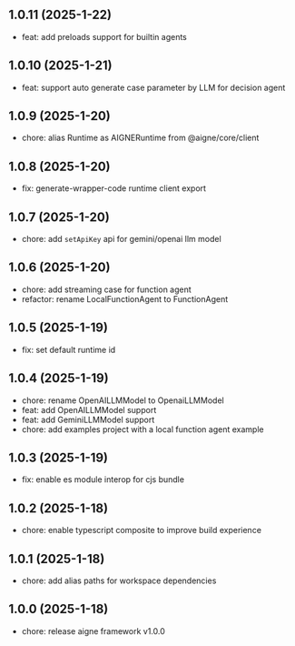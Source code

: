 ## 1.0.11 (2025-1-22)

- feat: add preloads support for builtin agents

## 1.0.10 (2025-1-21)

- feat: support auto generate case parameter by LLM for decision agent

## 1.0.9 (2025-1-20)

- chore: alias Runtime as AIGNERuntime from @aigne/core/client

## 1.0.8 (2025-1-20)

- fix: generate-wrapper-code runtime client export

## 1.0.7 (2025-1-20)

- chore: add `setApiKey` api for gemini/openai llm model

## 1.0.6 (2025-1-20)

- chore: add streaming case for function agent
- refactor: rename LocalFunctionAgent to FunctionAgent

## 1.0.5 (2025-1-19)

- fix: set default runtime id

## 1.0.4 (2025-1-19)

- chore: rename OpenAILLMModel to OpenaiLLMModel
- feat: add OpenAILLMModel support
- feat: add GeminiLLMModel support
- chore: add examples project with a local function agent example

## 1.0.3 (2025-1-19)

- fix: enable es module interop for cjs bundle

## 1.0.2 (2025-1-18)

- chore: enable typescript composite to improve build experience

## 1.0.1 (2025-1-18)

- chore: add alias paths for workspace dependencies

## 1.0.0 (2025-1-18)

- chore: release aigne framework v1.0.0
